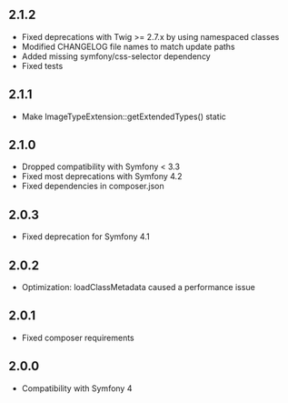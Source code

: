 2.1.2
-----

* Fixed deprecations with Twig >= 2.7.x by using namespaced classes
* Modified CHANGELOG file names to match update paths
* Added missing symfony/css-selector dependency
* Fixed tests

2.1.1
-----

* Make ImageTypeExtension::getExtendedTypes() static

2.1.0
-----

* Dropped compatibility with Symfony < 3.3
* Fixed most deprecations with Symfony 4.2
* Fixed dependencies in composer.json

2.0.3
-----

* Fixed deprecation for Symfony 4.1

2.0.2
-----

* Optimization: loadClassMetadata caused a performance issue

2.0.1
-----

* Fixed composer requirements

2.0.0
-----

* Compatibility with Symfony 4

